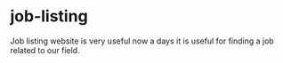 # job-listing
 Job listing website is very useful now a days it is useful for finding a job related to our field.
